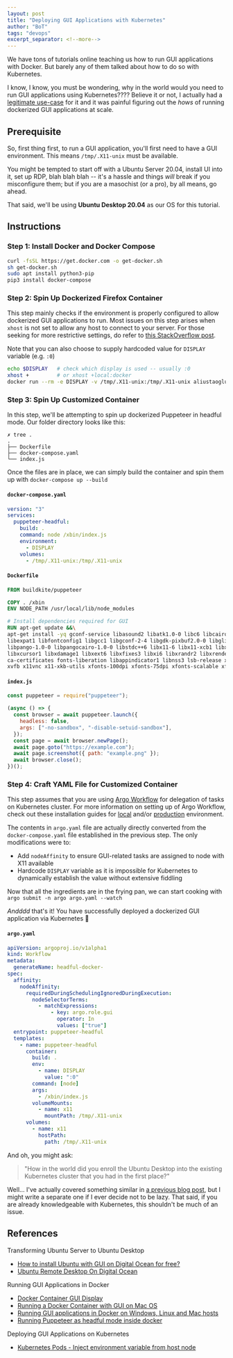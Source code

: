 ```yaml
---
layout: post
title: "Deploying GUI Applications with Kubernetes"
author: "BoT"
tags: "devops"
excerpt_separator: <!--more-->
---
```


We have tons of tutorials online teaching us how to run GUI applications with Docker. But barely any of them talked about how to do so with Kubernetes.

<!--more-->

I know, I know, you must be wondering, why in the world would you need to run GUI applications using Kubernetes???? Believe it or not, I actually had a [legitimate use-case](../2022-05-15/security-automation-at-scale) for it and it was painful figuring out the _hows_ of running dockerized GUI applications at scale.

## Prerequisite

So, first thing first, to run a GUI application, you'll first need to have a GUI environment. This means `/tmp/.X11-unix` must be available.

You might be tempted to start off with a Ubuntu Server 20.04, install UI into it, set up RDP, blah blah blah -- it's a hassle and things _will_ break if you misconfigure them; but if you are a masochist (or a pro), by all means, go ahead.

That said, we'll be using **Ubuntu Desktop 20.04** as our OS for this tutorial.

## Instructions

### Step 1: Install Docker and Docker Compose

```bash
curl -fsSL https://get.docker.com -o get-docker.sh
sh get-docker.sh
sudo apt install python3-pip
pip3 install docker-compose
```

### Step 2: Spin Up Dockerized Firefox Container

This step mainly checks if the environment is properly configured to allow dockerized GUI applications to run. Most issues on this step arises when `xhost` is not set to allow any host to connect to your server. For those seeking for more restrictive settings, do refer to [this StackOverflow post](https://stackoverflow.com/questions/28392949/running-chromium-inside-docker-gtk-cannot-open-display-0).

Note that you can also choose to supply hardcoded value for `DISPLAY` variable (e.g. `:0`)

```bash
echo $DISPLAY   # check which display is used -- usually :0
xhost +         # or xhost +local:docker
docker run --rm -e DISPLAY -v /tmp/.X11-unix:/tmp/.X11-unix aliustaoglu/firefox
```

### Step 3: Spin Up Customized Container

In this step, we'll be attempting to spin up dockerized Puppeteer in headful mode. Our folder directory looks like this:

```
✗ tree .
.
├── Dockerfile
├── docker-compose.yaml
└── index.js
```

Once the files are in place, we can simply build the container and spin them up with `docker-compose up --build`

#### `docker-compose.yaml`

```yaml
version: "3"
services:
  puppeteer-headful:
    build: .
    command: node /xbin/index.js
    environment:
      - DISPLAY
    volumes:
      - /tmp/.X11-unix:/tmp/.X11-unix
```

#### `Dockerfile`

```Dockerfile
FROM buildkite/puppeteer

COPY . /xbin
ENV NODE_PATH /usr/local/lib/node_modules

# Install dependencies required for GUI
RUN apt-get update &&\
apt-get install -yq gconf-service libasound2 libatk1.0-0 libc6 libcairo2 libcups2 libdbus-1-3 \
libexpat1 libfontconfig1 libgcc1 libgconf-2-4 libgdk-pixbuf2.0-0 libglib2.0-0 libgtk-3-0 libnspr4 \
libpango-1.0-0 libpangocairo-1.0-0 libstdc++6 libx11-6 libx11-xcb1 libxcb1 libxcomposite1 \
libxcursor1 libxdamage1 libxext6 libxfixes3 libxi6 libxrandr2 libxrender1 libxss1 libxtst6 \
ca-certificates fonts-liberation libappindicator1 libnss3 lsb-release xdg-utils wget \
xvfb x11vnc x11-xkb-utils xfonts-100dpi xfonts-75dpi xfonts-scalable xfonts-cyrillic x11-apps
```

#### `index.js`

```javascript
const puppeteer = require("puppeteer");

(async () => {
  const browser = await puppeteer.launch({
    headless: false,
    args: ["-no-sandbox", "-disable-setuid-sandbox"],
  });
  const page = await browser.newPage();
  await page.goto("https://example.com");
  await page.screenshot({ path: "example.png" });
  await browser.close();
})();
```

### Step 4: Craft YAML File for Customized Container

This step assumes that you are using [Argo Workflow](https://argoproj.github.io/argo-workflows/) for delegation of tasks on Kubernetes cluster. For more information on setting up of Argo Workflow, check out these installation guides for [local](../2021-08-04/local-install-argo-workflow) and/or [production](../2021-10-17/prod-install-argo-workflow) environment.

The contents in `argo.yaml` file are actually directly converted from the `docker-compose.yaml` file established in the previous step. The only modifications were to:

- Add `nodeAffinity` to ensure GUI-related tasks are assigned to node with X11 available
- Hardcode `DISPLAY` variable as it is impossible for Kubernetes to dynamically establish the value without extensive fiddling

Now that all the ingredients are in the frying pan, we can start cooking with `argo submit -n argo argo.yaml --watch`

_Andddd_ that's it! You have successfully deployed a dockerized GUI application via Kubernetes 🎉

#### `argo.yaml`

```yaml
apiVersion: argoproj.io/v1alpha1
kind: Workflow
metadata:
  generateName: headful-docker-
spec:
  affinity:
    nodeAffinity:
      requiredDuringSchedulingIgnoredDuringExecution:
        nodeSelectorTerms:
          - matchExpressions:
              - key: argo.role.gui
                operator: In
                values: ["true"]
  entrypoint: puppeteer-headful
  templates:
    - name: puppeteer-headful
      container:
        build: .
        env:
          - name: DISPLAY
            value: ":0"
        command: [node]
        args:
          - /xbin/index.js
        volumeMounts:
          - name: x11
            mountPath: /tmp/.X11-unix
      volumes:
        - name: x11
          hostPath:
            path: /tmp/.X11-unix
```

And oh, you might ask:

> "How in the world did you enroll the Ubuntu Desktop into the existing Kubernetes cluster that you had in the first place?"

Well... I've actually covered something similar in [a previous blog post](../2021-09-10/prod-setup-kubernetes), but I might write a separate one if I ever decide not to be lazy. That said, if you are already knowledgeable with Kubernetes, this shouldn't be much of an issue.

## References

Transforming Ubuntu Server to Ubuntu Desktop

- [How to install Ubuntu with GUI on Digital Ocean for free?](https://systemweakness.com/how-to-install-ubuntu-with-gui-on-digital-ocean-for-free-12301f464a3)
- [Ubuntu Remote Desktop On Digital Ocean](https://jerrygamblin.com/2016/10/19/ubuntu-remote-desktop-on-digital-ocean/)

Running GUI Applications in Docker

- [Docker Container GUI Display](https://leimao.github.io/blog/Docker-Container-GUI-Display/)
- [Running a Docker Container with GUI on Mac OS](https://affolter.net/running-a-docker-container-with-gui-on-mac-os/)
- [Running GUI applications in Docker on Windows, Linux and Mac hosts](https://cuneyt.aliustaoglu.biz/en/running-gui-applications-in-docker-on-windows-linux-mac-hosts/)
- [Running Puppeteer as headful mode inside docker](https://sreejithmsblog.wordpress.com/2019/02/25/running-puppeteer-as-headful-mode-inside-docker/)

Deploying GUI Applications on Kubernetes

- [Kubernetes Pods - Inject environment variable from host node](https://stackoverflow.com/questions/60730229/kubernetes-pods-inject-environment-variable-from-host-node)
